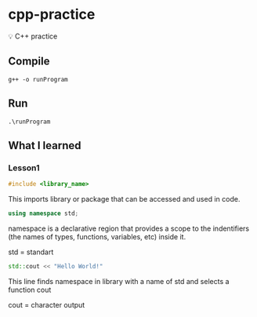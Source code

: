 # cpp-practice
💡 C++ practice

## Compile
```
g++ -o runProgram
```

## Run
```
.\runProgram
```

## What I learned

### Lesson1

```cpp 
#include <library_name>
```
This imports library or package that can be accessed and used in code.

```cpp
using namespace std;
```
namespace is a declarative region that provides a scope to the indentifiers (the names of types, functions, variables, etc) inside it.

std = standart

```cpp
std::cout << "Hello World!"
```
This line finds namespace in <iostream> library with a name of std and selects a function cout
  
cout = character output



